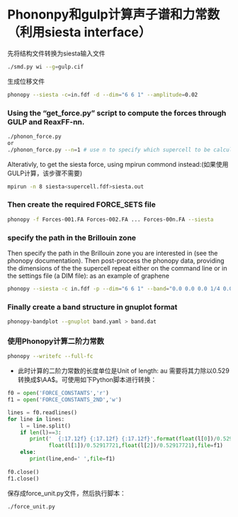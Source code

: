 # Phononpy和gulp计算声子谱和力常数（利用siesta interface）  

先将结构文件转换为siesta输入文件

```sh
./smd.py wi --g=gulp.cif
```

生成位移文件
```sh
phonopy --siesta -c=in.fdf -d --dim="6 6 1" --amplitude=0.02
```

### Using the “get_force.py” script to compute the forces through GULP and ReaxFF-nn.

```sh
./phonon_force.py
or 
./phonon_force.py --n=1 # use n to specify which supercell to be calculated
```

Alterativly, to get the siesta force, using mpirun commond instead:(如果使用GULP计算，该步骤不需要)
```sh
mpirun -n 8 siesta<supercell.fdf>siesta.out
```
### Then create the required FORCE_SETS file

```sh
phonopy -f Forces-001.FA Forces-002.FA ... Forces-00n.FA --siesta
``` 

### specify the path in the Brillouin zone
Then specify the path in the Brillouin zone you are interested in (see the phonopy documentation). Then post-process the phonopy data, providing the dimensions of the the supercell repeat either on the command line or in the settings file (a DIM file):
as an example of graphene

```sh
phonopy --siesta -c in.fdf -p --dim="6 6 1" --band="0.0 0.0 0.0 1/4 0.0 0.0  0.5 0.0 0.0  2/3 -1/3 1/2 1/3 -1/6 0.0  0.0 0.0 0.0"
```
### Finally create a band structure in gnuplot format
```sh
phonopy-bandplot --gnuplot band.yaml > band.dat
```
### 使用Phonopy计算二阶力常数
```sh
phonopy --writefc --full-fc
```


* 此时计算的二阶力常数的长度单位是Unit of length: au
需要将其力除以0.529转换成$\AA$。可使用如下Python脚本进行转换：

```python
f0 = open('FORCE_CONSTANTS','r')
f1 = open('FORCE_CONSTANTS_2ND','w')

lines = f0.readlines()
for line in lines:
    l = line.split()
    if len(l)==3:
       print('  {:17.12f} {:17.12f} {:17.12f}'.format(float(l[0])/0.52917721,
             float(l[1])/0.52917721,float(l[2])/0.52917721),file=f1)
    else:
       print(line,end=' ',file=f1)
  
f0.close()
f1.close()
```

保存成force_unit.py文件，然后执行脚本：
```sh
./force_unit.py
```
